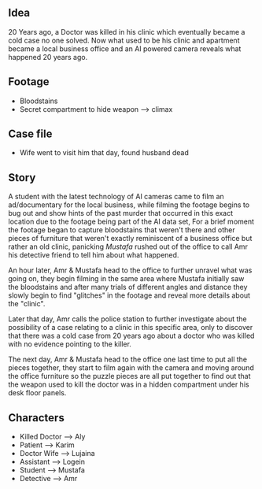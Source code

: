 ## Idea
20 Years ago, a Doctor was killed in his clinic which eventually became a cold case no one solved. Now what used to be his clinic and apartment became a local business office and an AI powered camera reveals what happened 20 years ago.
## Footage
- Bloodstains
- Secret compartment to hide weapon --> climax
## Case file
- Wife went to visit him that day, found husband dead
## Story

A student with the latest technology of AI cameras came to film an ad/documentary for the local business, while filming the footage begins to bug out and show hints of the past murder that occurred in this exact location due to the footage being part of the AI data set,
For a brief moment the footage began to capture bloodstains that weren't there and other pieces of furniture that weren't exactly reminiscent of a business office but rather an old clinic, panicking  *Mustafa* rushed out of the office to call Amr his detective friend to tell him about what happened.

An hour later, Amr & Mustafa head to the office to further unravel what was going on, they begin filming in the same area where Mustafa initially saw the bloodstains and after many trials of different angles and distance they slowly begin to find "glitches" in the footage and reveal more details about the "clinic". 

Later that day, Amr calls the police station to further investigate about the possibility of a case relating to a clinic in this specific area, only to discover that there was a cold case from 20 years ago about a doctor who was killed with no evidence pointing to the killer.

The next day, Amr & Mustafa head to the office one last time to put all the pieces together, they start to film again with the camera and moving around the office furniture so the puzzle pieces are all put together to find out that the weapon used to kill the doctor was in a hidden compartment under his desk floor panels.

## Characters
- Killed Doctor --> Aly
- Patient --> Karim
- Doctor Wife --> Lujaina
- Assistant --> Logein
- Student --> Mustafa
- Detective --> Amr
